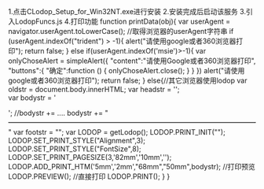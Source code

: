 1.点击CLodop_Setup_for_Win32NT.exe进行安装
2.安装完成后启动该服务
3.引入LodopFuncs.js
4.打印功能
	function printData(obj){
		var userAgent = navigator.userAgent.toLowerCase(); //取得浏览器的userAgent字符串
		if (userAgent.indexOf("trident") > -1){
			alert("请使用google或者360浏览器打印");
			return false;
		}
		else if(userAgent.indexOf('msie')>-1){ 
			var onlyChoseAlert = simpleAlert({
	           "content":"请使用Google或者360浏览器打印",
	           "buttons":{
	               "确定":function () {
	                   onlyChoseAlert.close();
	               }
	           }
	       })
			alert("请使用google或者360浏览器打印");
			return false;
		}
		else{//其它浏览器使用lodop
			var oldstr = document.body.innerHTML; 
			var headstr = '<html><head><title></title></head><body>';  
			var bodystr = '<div><table class="default-tab" style="width:100%;font-size:10px;border-collapse:collapse" border="1">';
			//bodystr += ....
			bodystr +=	"</tbody></table></div>"
			var footstr = "</body>"; 
			var LODOP = getLodop();
			LODOP.PRINT_INIT("");
			LODOP.SET_PRINT_STYLE("Alignment",3);
			LODOP.SET_PRINT_STYLE("FontSize",8);
			LODOP.SET_PRINT_PAGESIZE(3,'82mm','10mm','');
			LODOP.ADD_PRINT_HTM('5mm','2mm',"68mm","50mm",bodystr);
			//打印预览
			LODOP.PREVIEW();
			//直接打印
			LODOP.PRINT();
		}
	}